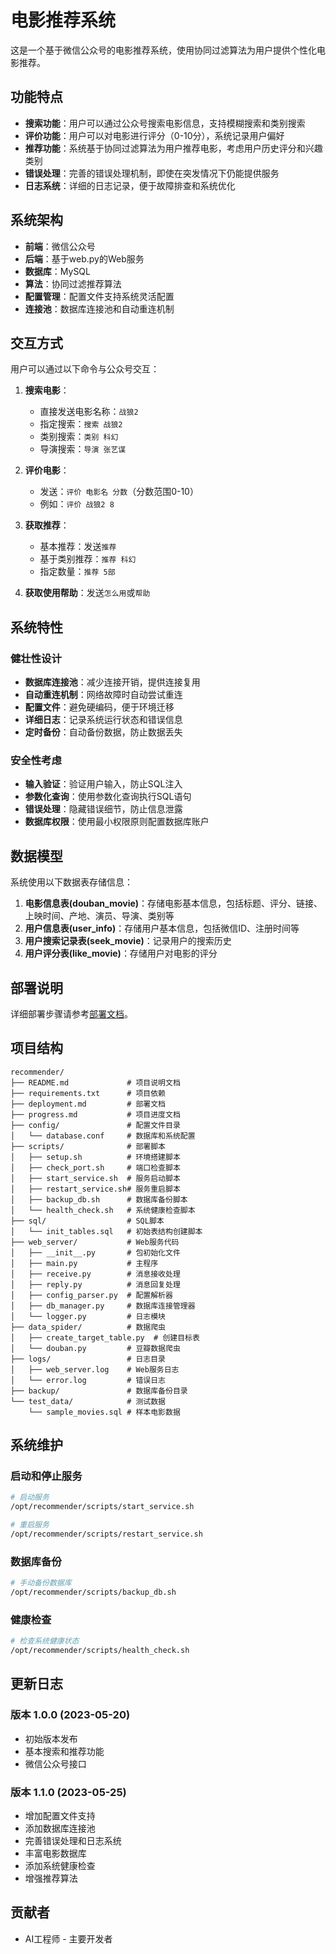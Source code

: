# 电影推荐系统

这是一个基于微信公众号的电影推荐系统，使用协同过滤算法为用户提供个性化电影推荐。

## 功能特点

- **搜索功能**：用户可以通过公众号搜索电影信息，支持模糊搜索和类别搜索
- **评价功能**：用户可以对电影进行评分（0-10分），系统记录用户偏好
- **推荐功能**：系统基于协同过滤算法为用户推荐电影，考虑用户历史评分和兴趣类别
- **错误处理**：完善的错误处理机制，即使在突发情况下仍能提供服务
- **日志系统**：详细的日志记录，便于故障排查和系统优化

## 系统架构

- **前端**：微信公众号
- **后端**：基于web.py的Web服务
- **数据库**：MySQL
- **算法**：协同过滤推荐算法
- **配置管理**：配置文件支持系统灵活配置
- **连接池**：数据库连接池和自动重连机制

## 交互方式

用户可以通过以下命令与公众号交互：

1. **搜索电影**：
   - 直接发送电影名称：`战狼2`
   - 指定搜索：`搜索 战狼2`
   - 类别搜索：`类别 科幻`
   - 导演搜索：`导演 张艺谋`

2. **评价电影**：
   - 发送：`评价 电影名 分数`（分数范围0-10）
   - 例如：`评价 战狼2 8`

3. **获取推荐**：
   - 基本推荐：发送`推荐`
   - 基于类别推荐：`推荐 科幻`
   - 指定数量：`推荐 5部`

4. **获取使用帮助**：发送`怎么用`或`帮助`

## 系统特性

### 健壮性设计

- **数据库连接池**：减少连接开销，提供连接复用
- **自动重连机制**：网络故障时自动尝试重连
- **配置文件**：避免硬编码，便于环境迁移
- **详细日志**：记录系统运行状态和错误信息
- **定时备份**：自动备份数据，防止数据丢失

### 安全性考虑

- **输入验证**：验证用户输入，防止SQL注入
- **参数化查询**：使用参数化查询执行SQL语句
- **错误处理**：隐藏错误细节，防止信息泄露
- **数据库权限**：使用最小权限原则配置数据库账户

## 数据模型

系统使用以下数据表存储信息：

1. **电影信息表(douban_movie)**：存储电影基本信息，包括标题、评分、链接、上映时间、产地、演员、导演、类别等
2. **用户信息表(user_info)**：存储用户基本信息，包括微信ID、注册时间等
3. **用户搜索记录表(seek_movie)**：记录用户的搜索历史
4. **用户评分表(like_movie)**：存储用户对电影的评分

## 部署说明

详细部署步骤请参考[部署文档](deployment.md)。

## 项目结构

```
recommender/
├── README.md             # 项目说明文档
├── requirements.txt      # 项目依赖
├── deployment.md         # 部署文档
├── progress.md           # 项目进度文档
├── config/               # 配置文件目录
│   └── database.conf     # 数据库和系统配置
├── scripts/              # 部署脚本
│   ├── setup.sh          # 环境搭建脚本
│   ├── check_port.sh     # 端口检查脚本
│   ├── start_service.sh  # 服务启动脚本
│   ├── restart_service.sh# 服务重启脚本
│   ├── backup_db.sh      # 数据库备份脚本
│   └── health_check.sh   # 系统健康检查脚本
├── sql/                  # SQL脚本
│   └── init_tables.sql   # 初始表结构创建脚本
├── web_server/           # Web服务代码
│   ├── __init__.py       # 包初始化文件
│   ├── main.py           # 主程序
│   ├── receive.py        # 消息接收处理
│   ├── reply.py          # 消息回复处理
│   ├── config_parser.py  # 配置解析器
│   ├── db_manager.py     # 数据库连接管理器
│   └── logger.py         # 日志模块
├── data_spider/          # 数据爬虫
│   ├── create_target_table.py  # 创建目标表
│   └── douban.py         # 豆瓣数据爬虫
├── logs/                 # 日志目录
│   ├── web_server.log    # Web服务日志
│   └── error.log         # 错误日志
├── backup/               # 数据库备份目录
└── test_data/            # 测试数据
    └── sample_movies.sql # 样本电影数据
``` 

## 系统维护

### 启动和停止服务

```bash
# 启动服务
/opt/recommender/scripts/start_service.sh

# 重启服务
/opt/recommender/scripts/restart_service.sh
```

### 数据库备份

```bash
# 手动备份数据库
/opt/recommender/scripts/backup_db.sh
```

### 健康检查

```bash
# 检查系统健康状态
/opt/recommender/scripts/health_check.sh
```

## 更新日志

### 版本 1.0.0 (2023-05-20)
- 初始版本发布
- 基本搜索和推荐功能
- 微信公众号接口

### 版本 1.1.0 (2023-05-25)
- 增加配置文件支持
- 添加数据库连接池
- 完善错误处理和日志系统
- 丰富电影数据库
- 添加系统健康检查
- 增强推荐算法

## 贡献者

- AI工程师 - 主要开发者 